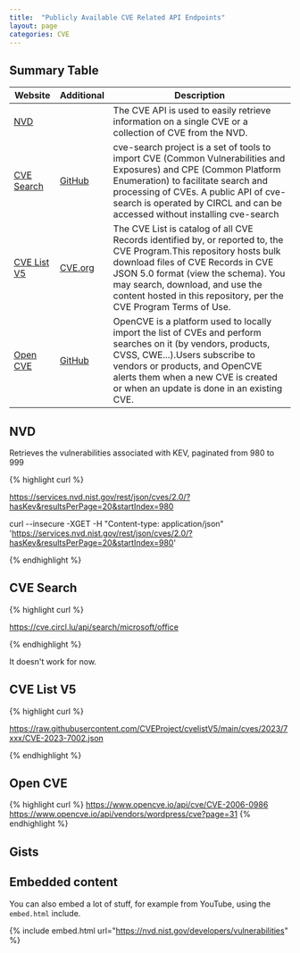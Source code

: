 ```yaml
---
title:  "Publicly Available CVE Related API Endpoints"
layout: page
categories: CVE
---
```

## Summary Table

| Website          | Additional         | Description |
|------------------|------------------|---|
| [NVD](https://nvd.nist.gov/developers/vulnerabilities)  | | The CVE API is used to easily retrieve information on a single CVE or a collection of CVE from the NVD. |
| [CVE Search](https://www.cve-search.org/api)      | [GitHub](https://github.com/cve-search/cve-search)|cve-search project is a set of tools to import CVE (Common Vulnerabilities and Exposures) and CPE (Common Platform Enumeration) to facilitate search and processing of CVEs. A public API of cve-search is operated by CIRCL and can be accessed without installing cve-search    | 
| [CVE List V5](https://github.com/CVEProject/cvelistV5)    | [CVE.org](https://www.cve.org/)| The CVE List is catalog of all CVE Records identified by, or reported to, the CVE Program.This repository hosts bulk download files of CVE Records in CVE JSON 5.0 format (view the schema). You may search, download, and use the content hosted in this repository, per the CVE Program Terms of Use.      | 
| [Open CVE](https://docs.opencve.io/api/cve/)|[GitHub](https://github.com/opencve/opencve)|OpenCVE is a platform used to locally import the list of CVEs and perform searches on it (by vendors, products, CVSS, CWE...).Users subscribe to vendors or products, and OpenCVE alerts them when a new CVE is created or when an update is done in an existing CVE.|


## NVD

Retrieves the vulnerabilities associated with KEV, paginated from 980 to 999

{% highlight curl %}

https://services.nvd.nist.gov/rest/json/cves/2.0/?hasKev&resultsPerPage=20&startIndex=980

curl --insecure -XGET -H "Content-type: application/json" 'https://services.nvd.nist.gov/rest/json/cves/2.0/?hasKev&resultsPerPage=20&startIndex=980'

{% endhighlight %}

## CVE Search

{% highlight curl %}

https://cve.circl.lu/api/search/microsoft/office

{% endhighlight %}

It doesn't work for now.

## CVE List V5

{% highlight curl %}

https://raw.githubusercontent.com/CVEProject/cvelistV5/main/cves/2023/7xxx/CVE-2023-7002.json

{% endhighlight %}

## Open CVE

{% highlight curl %}
https://www.opencve.io/api/cve/CVE-2006-0986
https://www.opencve.io/api/vendors/wordpress/cve?page=31
{% endhighlight %}

## Gists

<script src="https://gist.github.com/alucab/d74ddc4882b3a626aeb645012d6cf65c.js"></script>

## Embedded content

You can also embed a lot of stuff, for example from YouTube, using the `embed.html` include.

{% include embed.html url="https://nvd.nist.gov/developers/vulnerabilities" %}

